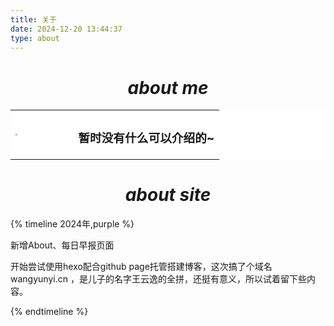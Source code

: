 ```yaml
---
title: 关于
date: 2024-12-20 13:44:37
type: about
---
```


<h1 align = "center"><i>about me</i> </h1>
<table style="width: 100%; background-color:hsl(0deg 0% 100%);">
    <tr>
        <td style="width: 30%; border-style: none; background-color:hsl(0deg 0% 100%);">
            <img src="https://cdn.jsdelivr.net/gh/HurryUpWb/pics@main/iconcc.webp" style="zoom:20%;" align="center"/>
        </td>
        <td style="border-style: none; background-color:hsl(0deg 0% 100%);">
                <h3 align="center">暂时没有什么可以介绍的~</h3>
        </td>
    </tr>
</table>


<h1 align = "center"><i>about site</i> </h1>
{% timeline 2024年,purple %}

<!-- timeline 12-20 -->
新增About、每日早报页面

<!-- endtimeline -->

<!-- timeline 12-13 -->
开始尝试使用hexo配合github page托管搭建博客，这次搞了个域名 wangyunyi.cn ，是儿子的名字王云逸的全拼，还挺有意义，所以试着留下些内容。

<!-- endtimeline -->

{% endtimeline %}